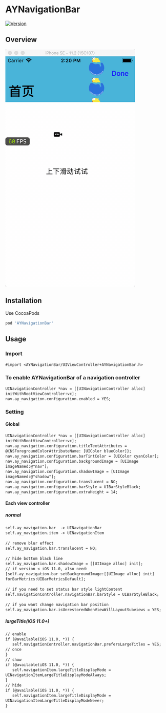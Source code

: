 # AYNavigationBar

[![Version](https://img.shields.io/cocoapods/v/AYNavigationBar.svg?style=flat)](http://cocoapods.org/pods/AYNavigationBar)

## Overview

![snapshot](https://github.com/CodeABug/AYNavigationBar/blob/master/demo.gif)

## Installation

Use CocoaPods  

``` ruby
pod 'AYNavigationBar'
```

## Usage

### Import

``` objc
#import <AYNavigationBar/UIViewController+AYNavigationBar.h>
```

### To enable AYNavigationBar of a navigation controller

``` objc
UINavigationController *nav = [[UINavigationController alloc] initWithRootViewController:vc];
nav.ay_navigation.configuration.enabled = YES;
```

### Setting
#### Global

``` objc
UINavigationController *nav = [[UINavigationController alloc] initWithRootViewController:vc];
nav.ay_navigation.configuration.titleTextAttributes = @{NSForegroundColorAttributeName: [UIColor blueColor]};
nav.ay_navigation.configuration.barTintColor = [UIColor cyanColor];
nav.ay_navigation.configuration.backgroundImage = [UIImage imageNamed:@"nav"];
nav.ay_navigation.configuration.shadowImage = [UIImage imageNamed:@"shadow"];
nav.ay_navigation.configuration.translucent = NO;
nav.ay_navigation.configuration.barStyle = UIBarStyleBlack;
nav.ay_navigation.configuration.extraHeight = 14;
```

#### Each view controller
##### normal

``` objc
self.ay_navigation.bar  -> UINavigationBar
self.ay_navigation.item -> UINavigationItem

// remove blur effect
self.ay_navigation.bar.translucent = NO;

// hide bottom black line
self.ay_navigation.bar.shadowImage = [[UIImage alloc] init];
// if version < iOS 11.0, also need:
[self.ay_navigation.bar setBackgroundImage:[[UIImage alloc] init] forBarMetrics:UIBarMetricsDefault];

// if you need to set status bar style lightContent
self.navigationController.navigationBar.barStyle = UIBarStyleBlack;

// if you want change navigation bar position
self.ay_navigation.bar.isUnrestoredWhenViewWillLayoutSubviews = YES;
```

##### largeTitle(iOS 11.0+)

``` objc
// enable
if (@available(iOS 11.0, *)) {
   self.navigationController.navigationBar.prefersLargeTitles = YES; // once
}
// show
if (@available(iOS 11.0, *)) {
   self.navigationItem.largeTitleDisplayMode = UINavigationItemLargeTitleDisplayModeAlways;
}
// hide
if (@available(iOS 11.0, *)) {
   self.navigationItem.largeTitleDisplayMode = UINavigationItemLargeTitleDisplayModeNever;
}
```
